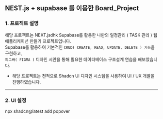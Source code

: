 ## NEST.js + supabase 를 이용한 Board_Project

### 1. 프로젝트 설명

해당 프로젝트는 NEXT.jsdhk Supabase를 활용한 나만의 일정관리 ( TASK 관리 ) 웹 애플리케이션 만들기 프로젝트입니다. <br/>
Supabase를 활용하여 기본적인 `CRUD( CREATE, READ, UPDATE, DELETE ) 기능`을 구현하고, <br/>
`피그바( FIGMA )` 디자인 시안을 통해 필요한 데이터베이스 구조설계 연습을 해보았습니다. <br/>

-   해당 프로젝트는 전적으로 Shadcn UI 디자인 시스템을 사용하여 UI / UX 개발을 진행하였습니다. <br/>

---

### 2. UI 설정

npx shadcn@latest add popover
